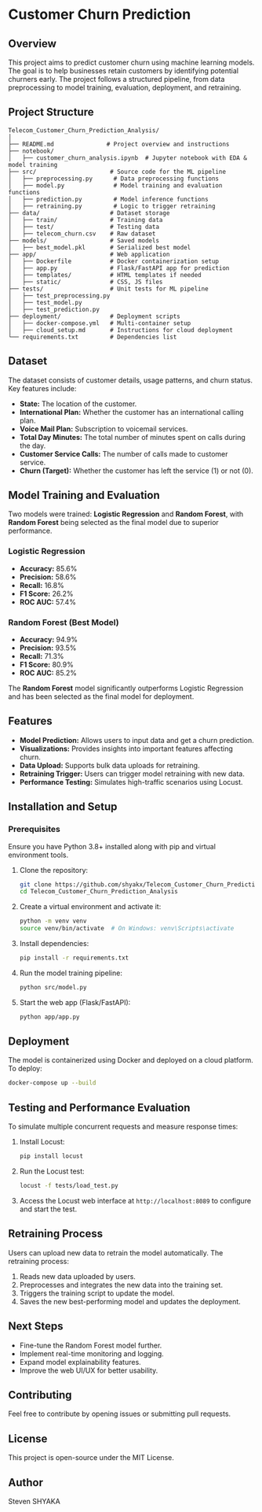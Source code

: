 # Customer Churn Prediction

## Overview
This project aims to predict customer churn using machine learning models. The goal is to help businesses retain customers by identifying potential churners early. The project follows a structured pipeline, from data preprocessing to model training, evaluation, deployment, and retraining.

## Project Structure
```
Telecom_Customer_Churn_Prediction_Analysis/
│
├── README.md               # Project overview and instructions
├── notebook/
│   ├── customer_churn_analysis.ipynb  # Jupyter notebook with EDA & model training
├── src/                     # Source code for the ML pipeline
│   ├── preprocessing.py      # Data preprocessing functions
│   ├── model.py              # Model training and evaluation functions
│   ├── prediction.py         # Model inference functions
│   ├── retraining.py         # Logic to trigger retraining
├── data/                    # Dataset storage
│   ├── train/               # Training data
│   ├── test/                # Testing data
│   ├── telecom_churn.csv    # Raw dataset
├── models/                  # Saved models
│   ├── best_model.pkl       # Serialized best model
├── app/                     # Web application
│   ├── Dockerfile           # Docker containerization setup
│   ├── app.py               # Flask/FastAPI app for prediction
│   ├── templates/           # HTML templates if needed
│   ├── static/              # CSS, JS files
├── tests/                   # Unit tests for ML pipeline
│   ├── test_preprocessing.py
│   ├── test_model.py
│   ├── test_prediction.py
├── deployment/              # Deployment scripts
│   ├── docker-compose.yml   # Multi-container setup
│   ├── cloud_setup.md       # Instructions for cloud deployment
└── requirements.txt         # Dependencies list
```

## Dataset
The dataset consists of customer details, usage patterns, and churn status. Key features include:
- **State:** The location of the customer.
- **International Plan:** Whether the customer has an international calling plan.
- **Voice Mail Plan:** Subscription to voicemail services.
- **Total Day Minutes:** The total number of minutes spent on calls during the day.
- **Customer Service Calls:** The number of calls made to customer service.
- **Churn (Target):** Whether the customer has left the service (1) or not (0).

## Model Training and Evaluation
Two models were trained: **Logistic Regression** and **Random Forest**, with **Random Forest** being selected as the final model due to superior performance.

### Logistic Regression
- **Accuracy:** 85.6%
- **Precision:** 58.6%
- **Recall:** 16.8%
- **F1 Score:** 26.2%
- **ROC AUC:** 57.4%

### Random Forest (Best Model)
- **Accuracy:** 94.9%
- **Precision:** 93.5%
- **Recall:** 71.3%
- **F1 Score:** 80.9%
- **ROC AUC:** 85.2%

The **Random Forest** model significantly outperforms Logistic Regression and has been selected as the final model for deployment.

## Features
- **Model Prediction:** Allows users to input data and get a churn prediction.
- **Visualizations:** Provides insights into important features affecting churn.
- **Data Upload:** Supports bulk data uploads for retraining.
- **Retraining Trigger:** Users can trigger model retraining with new data.
- **Performance Testing:** Simulates high-traffic scenarios using Locust.

## Installation and Setup
### Prerequisites
Ensure you have Python 3.8+ installed along with pip and virtual environment tools.

1. Clone the repository:
   ```sh
   git clone https://github.com/shyakx/Telecom_Customer_Churn_Prediction_Analysis.git
   cd Telecom_Customer_Churn_Prediction_Analysis
   ```
2. Create a virtual environment and activate it:
   ```sh
   python -m venv venv
   source venv/bin/activate  # On Windows: venv\Scripts\activate
   ```
3. Install dependencies:
   ```sh
   pip install -r requirements.txt
   ```
4. Run the model training pipeline:
   ```sh
   python src/model.py
   ```
5. Start the web app (Flask/FastAPI):
   ```sh
   python app/app.py
   ```

## Deployment
The model is containerized using Docker and deployed on a cloud platform. To deploy:
```sh
docker-compose up --build
```

## Testing and Performance Evaluation
To simulate multiple concurrent requests and measure response times:
1. Install Locust:
   ```sh
   pip install locust
   ```
2. Run the Locust test:
   ```sh
   locust -f tests/load_test.py
   ```
3. Access the Locust web interface at `http://localhost:8089` to configure and start the test.

## Retraining Process
Users can upload new data to retrain the model automatically. The retraining process:
1. Reads new data uploaded by users.
2. Preprocesses and integrates the new data into the training set.
3. Triggers the training script to update the model.
4. Saves the new best-performing model and updates the deployment.

## Next Steps
- Fine-tune the Random Forest model further.
- Implement real-time monitoring and logging.
- Expand model explainability features.
- Improve the web UI/UX for better usability.

## Contributing
Feel free to contribute by opening issues or submitting pull requests.

## License
This project is open-source under the MIT License.

## Author
Steven SHYAKA
